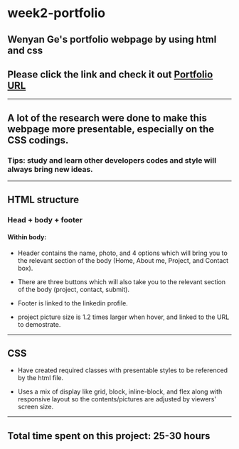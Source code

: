 # week2-portfolio

## Wenyan Ge's portfolio webpage by using html and css

## Please click the link and check it out [Portfolio URL](https://kittenknight06.github.io/week2-portfolio/)

---

## A lot of the research were done to make this webpage more presentable, especially on the CSS codings. 

### Tips: study and learn other developers codes and style will always bring new ideas.

---

## HTML structure

### Head + body + footer

#### Within body:

- Header contains the name, photo, and 4 options which will bring you to the relevant section of the body (Home, About me, Project, and Contact box).

- There are three buttons which will also take you to the relevant section of the body (project, contact, submit).

- Footer is linked to the linkedin profile.

- project picture size is 1.2 times larger when hover, and linked to the URL to demostrate.

---

## CSS

- Have created required classes with presentable styles to be referenced by the html file.

- Uses a mix of display like grid, block, inline-block, and flex along with responsive layout so the contents/pictures are adjusted by viewers' screen size.

---

## Total time spent on this project: 25-30 hours

